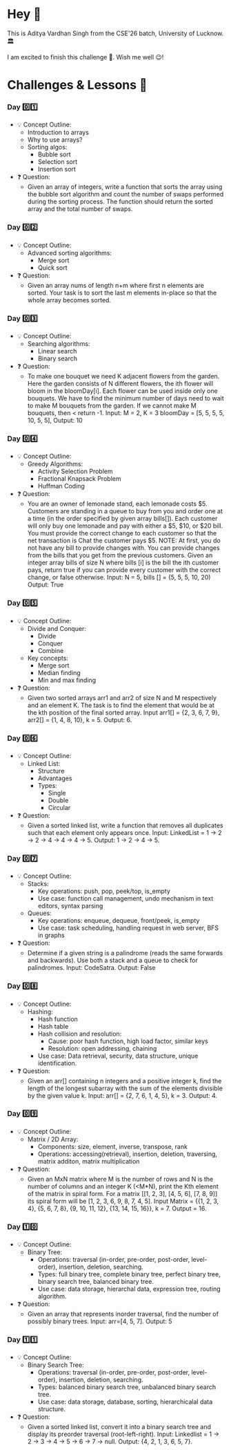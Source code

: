 # Hey 👋

This is Aditya Vardhan Singh from the CSE'26 batch, University of Lucknow. 🏛️

I am excited to finish this challenge 💪. Wish me well 😉!

# Challenges & Lessons 🎯

### Day 0️⃣1️⃣
- 💡 Concept Outline:
  - Introduction to arrays
  - Why to use arrays?
  - Sorting algos:
    - Bubble sort
    - Selection sort
    - Insertion sort
- ❓ Question:
  - Given an array of integers, write a function that sorts the array using the bubble sort algorithm and count the number of swaps performed during the sorting process. The function should return the sorted array and the total number of swaps.

### Day 0️⃣2️⃣
- 💡 Concept Outline:
  - Advanced sorting algorithms:
    - Merge sort
    - Quick sort
- ❓ Question:
  - Given an array nums of length n+m where first n elements are sorted. Your task is to sort the last m elements in-place so that the whole array becomes sorted.

### Day 0️⃣3️⃣
- 💡 Concept Outline:
  - Searching algorithms:
    - Linear search
    - Binary search
- ❓ Question:
  - To make one bouquet we need K adjacent flowers from the garden. Here the garden consists of N different flowers, the ith flower will bloom in the bloomDay[i]. Each flower can be used inside only one bouquets. We have to find the minimum number of days need to wait to make M bouquets from the garden. If we cannot make M bouquets, then < return -1. Input: M = 2, K = 3 bloomDay = [5, 5, 5, 5, 10, 5, 5], Output: 10

### Day 0️⃣4️⃣
- 💡 Concept Outline:
  - Greedy Algorithms:
    - Activity Selection Problem
    - Fractional Knapsack Problem
    - Huffman Coding
- ❓ Question:
  - You are an owner of lemonade stand, each lemonade costs $5. Customers are standing in a queue to buy from you and order one at a time (in the order specified by given array bills[]). Each customer will only buy one lemonade and pay with either a $5, $10, or $20 bill. You must provide the correct change to each customer so that the net transaction is Chat the customer pays $5. NOTE: At first, you do not have any bill to provide changes with. You can provide changes from the bills that you get from the previous customers. Given an integer array bills of size N where bills [i] is the bill the ith customer pays, return true if you can provide every customer with the correct change, or false otherwise. Input: N = 5, bills [] = {5, 5, 5, 10, 20) Output: True

### Day 0️⃣5️⃣
- 💡 Concept Outline:
  - Divide and Conquer:
    - Divide
    - Conquer
    - Combine
  - Key concepts:
    - Merge sort
    - Median finding
    - Min and max finding
- ❓ Question:
  - Given two sorted arrays arr1 and arr2 of size N and M respectively and an element K. The task is to find the element that would be at the kth position of the final sorted array. Input arr1[] = {2, 3, 6, 7, 9}, arr2[] = {1, 4, 8, 10}, k = 5. Output: 6.

### Day 0️⃣6️⃣
- 💡 Concept Outline:
  - Linked List:
    - Structure
    - Advantages
    - Types:
      - Single
      - Double
      - Circular
- ❓ Question:
  - Given a sorted linked list, write a function that removes all duplicates such that each element only appears once. Input: LinkedList = 1 -> 2 -> 2 -> 4 -> 4 -> 4 -> 5. Output: 1 -> 2 -> 4 -> 5.

### Day 0️⃣7️⃣
- 💡 Concept Outline:
  - Stacks:
    - Key operations: push, pop, peek/top, is_empty
    - Use case: function call management, undo mechanism in text editors, syntax parsing
  - Queues:
    - Key operations: enqueue, dequeue, front/peek, is_empty
    - Use case: task scheduling, handling request in web server, BFS in graphs
- ❓ Question:
  - Determine if a given string is a palindrome (reads the same forwards and backwards). Use both a stack and a queue to check for palindromes. Input: CodeSatra. Output: False

### Day 0️⃣8️⃣
- 💡 Concept Outline:
  - Hashing:
    - Hash function
    - Hash table
    - Hash collision and resolution:
      - Cause: poor hash function, high load factor, similar keys
      - Resolution: open addressing, chaining
    - Use case: Data retrieval, security, data structure, unique identification.
- ❓ Question:
  - Given an arr[] containing n integers and a positive integer k, find the length of the longest subarray with the sum of the elements divisible by the given value k. Input: arr[] = {2, 7, 6, 1, 4, 5}, k = 3. Output: 4.

### Day 0️⃣9️⃣
- 💡 Concept Outline:
  - Matrix / 2D Array:
    - Components: size, element, inverse, transpose, rank
    - Operations: accessing(retrieval), insertion, deletion, traversing, matrix additon, matrix multiplication
- ❓ Question:
  - Given an MxN matrix where M is the number of rows and N is the number of columns and an integer K (<M*N), print the Kth element of the matrix in spiral form. For a matrix [[1, 2, 3], [4, 5, 6], [7, 8, 9]] its spiral form will be [1, 2, 3, 6, 9, 8, 7, 4, 5]. Input Matrix = {{1, 2, 3, 4}, {5, 6, 7, 8}, {9, 10, 11, 12}, {13, 14, 15, 16}}, k = 7. Output = 16.

### Day 1️⃣0️⃣
- 💡 Concept Outline:
  - Binary Tree:
    - Operations: traversal (in-order, pre-order, post-order, level-order), insertion, deletion, searching.
    - Types: full binary tree, complete binary tree, perfect binary tree, binary search tree, balanced binary tree.
    - Use case: data storage, hierarchal data, expression tree, routing algorithm.
- ❓ Question:
  - Given an array that represents inorder traversal, find the number of possibly binary trees. Input: arr=[4, 5, 7]. Output: 5

### Day 1️⃣1️⃣
- 💡 Concept Outline:
  - Binary Search Tree:
    - Operations: traversal (in-order, pre-order, post-order, level-order), insertion, deletion, searching.
    - Types: balanced binary search tree, unbalanced binary search tree.
    - Use case: data storage, database, sorting, hierarchicalal data structure.
- ❓ Question:
  - Given a sorted linked list, convert it into a binary search tree and display its preorder traversal (root-left-right). Input: Linkedlist = 1 -> 2 -> 3 -> 4 -> 5 -> 6 -> 7 -> null. Output: {4, 2, 1, 3, 6, 5, 7}.